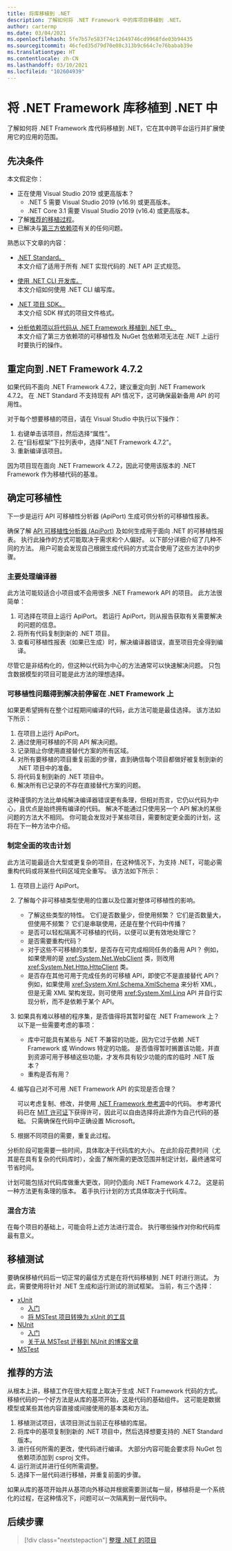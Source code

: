 ```yaml
---
title: 将库移植到 .NET
description: 了解如何将 .NET Framework 中的库项目移植到 .NET。
author: cartermp
ms.date: 03/04/2021
ms.openlocfilehash: 5fe7b57e583f74c12649746cd9968fde03b94435
ms.sourcegitcommit: 46cfed35d79d70e08c313b9c664c7e76babab39e
ms.translationtype: HT
ms.contentlocale: zh-CN
ms.lasthandoff: 03/10/2021
ms.locfileid: "102604939"
---
```

# <a name="port-net-framework-libraries-to-net"></a>将 .NET Framework 库移植到 .NET 中

了解如何将 .NET Framework 库代码移植到 .NET，它在其中跨平台运行并扩展使用它的应用的范围。

## <a name="prerequisites"></a>先决条件

本文假定你：

- 正在使用 Visual Studio 2019 或更高版本？
  - .NET 5 需要 Visual Studio 2019 (v16.9) 或更高版本。
  - .NET Core 3.1 需要 Visual Studio 2019 (v16.4) 或更高版本。
- 了解[推荐的移植过程](index.md)。
- 已解决与[第三方依赖项](third-party-deps.md)有关的任何问题。

熟悉以下文章的内容：

- [.NET Standard。](../../standard/net-standard.md)\
本文介绍了适用于所有 .NET 实现代码的 .NET API 正式规范。

- [使用 .NET CLI 开发库。](../tutorials/libraries.md)\
本文介绍如何使用 .NET CLI 编写库。

- [.NET 项目 SDK。](../project-sdk/overview.md)\
本文介绍 SDK 样式的项目文件格式。

- [分析依赖项以将代码从 .NET Framework 移植到 .NET 中。](third-party-deps.md)\
本文介绍了第三方依赖项的可移植性及 NuGet 包依赖项无法在 .NET 上运行时要执行的操作。

## <a name="retarget-to-net-framework-472"></a>重定向到 .NET Framework 4.7.2

如果代码不面向 .NET Framework 4.7.2，建议重定向到 .NET Framework 4.7.2。 在 .NET Standard 不支持现有 API 情况下，这可确保最新备用 API 的可用性。

对于每个想要移植的项目，请在 Visual Studio 中执行以下操作：

01. 右键单击该项目，然后选择“属性”。
01. 在“目标框架”下拉列表中，选择“.NET Framework 4.7.2”。
01. 重新编译该项目。

因为项目现在面向 .NET Framework 4.7.2，因此可使用该版本的 .NET Framework 作为移植代码的基准。

## <a name="determine-portability"></a>确定可移植性

下一步是运行 API 可移植性分析器 (ApiPort) 生成可供分析的可移植性报表。

确保了解 [API 可移植性分析器 (ApiPort)](../../standard/analyzers/portability-analyzer.md) 及如何生成用于面向 .NET 的可移植性报表。 执行此操作的方式可能取决于需求和个人偏好。 以下部分详细介绍了几种不同的方法。 用户可能会发现自己根据生成代码的方式混合使用了这些方法中的步骤。

### <a name="deal-primarily-with-the-compiler"></a>主要处理编译器

此方法可能较适合小项目或不会用很多 .NET Framework API 的项目。 此方法很简单：

01. 可选择在项目上运行 ApiPort。 若运行 ApiPort，则从报告获取有关需要解决的问题的信息。
01. 将所有代码复制到新的 .NET 项目。
01. 查看可移植性报表（如果已生成）时，解决编译器错误，直至项目完全得到编译。

尽管它是非结构化的，但这种以代码为中心的方法通常可以快速解决问题。 只包含数据模型的项目可能是此方法的理想选择。

### <a name="stay-on-the-net-framework-until-portability-issues-are-resolved"></a>可移植性问题得到解决前停留在 .NET Framework 上

如果更希望拥有在整个过程期间编译的代码，此方法可能是最佳选择。 该方法如下所示：

01. 在项目上运行 ApiPort。
01. 通过使用可移植的不同 API 解决问题。
01. 记录阻止你使用直接替代方案的所有区域。
01. 对所有要移植的项目重复前面的步骤，直到确信每个项目都做好被复制到新的 .NET 项目中的准备。
01. 将代码复制到新的 .NET 项目中。
01. 解决所有已记录的不存在直接替代方案的问题。

这种谨慎的方法比单纯解决编译器错误更有条理，但相对而言，它仍以代码为中心，且优点是始终拥有编译的代码。 解决不能通过只使用另一个 API 解决的某些问题的方法大不相同。 你可能会发现对于某些项目，需要制定更全面的计划，这将在下一种方法中介绍。

### <a name="develop-a-comprehensive-plan-of-attack"></a>制定全面的攻击计划

此方法可能最适合大型或更复杂的项目，在这种情况下，为支持 .NET，可能必需重构代码或将某些代码区域完全重写。 该方法如下所示：

01. 在项目上运行 ApiPort。
01. 了解每个非可移植类型使用的位置以及位置对整体可移植性的影响。

    - 了解这些类型的特性。 它们是否数量少，但使用频繁？ 它们是否数量大，但使用不频繁？ 它们是串联使用，还是在整个代码中传播？
    - 是否可以轻松隔离不可移植的代码，以便可以更有效地处理它？
    - 是否需要重构代码？
    - 对于这些不可移植的类型，是否存在可完成相同任务的备用 API？ 例如，如果使用的是 <xref:System.Net.WebClient> 类，则改用 <xref:System.Net.Http.HttpClient> 类。
    - 是否存在其他可用于完成任务的可移植 API，即使它不是直接替代 API？ 例如，如果使用 <xref:System.Xml.Schema.XmlSchema> 来分析 XML，但是无需 XML 架构发现，则可使用 <xref:System.Xml.Linq> API 并自行实现分析，而不是依赖于某个 API。

01. 如果具有难以移植的程序集，是否值得将其暂时留在 .NET Framework 上？ 以下是一些需要考虑的事项：

    - 库中可能具有某些与 .NET 不兼容的功能，因为它过于依赖 .NET Framework 或 Windows 特定的功能。 是否值得暂时搁置该功能，并直到资源可用于移植这些功能，才发布具有较少功能的库的临时 .NET 版本？
    - 重构是否有用？

01. 编写自己对不可用 .NET Framework API 的实现是否合理？

    可以考虑复制、修改，并使用 [.NET Framework 参考源](https://github.com/Microsoft/referencesource)中的代码。 参考源代码已在 [MIT 许可证](https://github.com/Microsoft/referencesource/blob/master/LICENSE.txt)下获得许可，因此可以自由选择将此源作为自己代码的基础。 只需确保在代码中正确设置 Microsoft。

01. 根据不同项目的需要，重复此过程。

分析阶段可能需要一些时间，具体取决于代码库的大小。 在此阶段花费时间（尤其是在具有复杂的代码库时），全面了解所需的更改范围并制定计划，最终通常可节省时间。

计划可能包括对代码库做重大更改，同时仍面向 .NET Framework 4.7.2。 这是前一种方法更有条理的版本。 着手执行计划的方式具体取决于代码库。

### <a name="mixed-approach"></a>混合方法

在每个项目的基础上，可能会将上述方法进行混合。 执行哪些操作对你和代码库最有意义。

## <a name="port-your-tests"></a>移植测试

要确保移植代码后一切正常的最佳方式是在将代码移植到 .NET 时进行测试。 为此，需要使用将针对 .NET 生成和运行测试的测试框架。 当前，有三个选择：

- [xUnit](https://xunit.net/)
  - [入门](https://xunit.net/docs/getting-started/netcore/cmdline)
  - [将 MSTest 项目转换为 xUnit 的工具](https://github.com/dotnet/codeformatter/tree/master/src/XUnitConverter)
- [NUnit](https://nunit.org/)
  - [入门](https://github.com/nunit/docs/wiki/Installation)
  - [关于从 MSTest 迁移到 NUnit 的博客文章](https://www.florian-rappl.de/News/Page/275/convert-mstest-to-nunit)
- [MSTest](/visualstudio/test/unit-test-basics)

## <a name="recommended-approach"></a>推荐的方法

从根本上讲，移植工作在很大程度上取决于生成 .NET Framework 代码的方式。 移植代码的一个好方法是从库的基项开始，这是代码的基础组件。 这可能是数据模型或某些其他内容直接或间接使用的基本类和方法。

01. 移植测试项目，该项目测试当前正在移植的库层。
01. 将库中的基项复制到新的 .NET 项目中，然后选择想要支持的 .NET Standard 版本。
01. 进行任何所需的更改，使代码进行编译。 大部分内容可能会要求将 NuGet 包依赖项添加到 csproj 文件。
01. 运行测试并进行任何所需调整。
01. 选择下一层代码进行移植，并重复前面的步骤。

如果从库的基项开始并从基项向外移动并根据需要测试每一层，移植将是一个系统化的过程，在这种情况下，问题可以一次隔离到一层代码中。

## <a name="next-steps"></a>后续步骤

>[!div class="nextstepaction"]
>[整理 .NET 的项目](project-structure.md)

